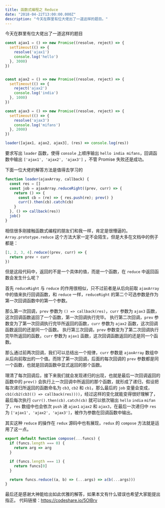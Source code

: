 ```yaml
---
title: 函数式编程之 Reduce
date: "2018-04-22T13:00:00.000Z"
description: "今天在群里有位大佬出了一道这样的题目。"
---
```


今天在群里有位大佬出了一道这样的题目
```javascript
const ajax1 = () => new Promise((resolve, reject) => {
  setTimeout(() => {
    resolve('ajax1')
    console.log('hello')
  }, 3000)
})


const ajax2 = () => new Promise((resolve, reject) => {
  setTimeout(() => {
    reject('ajax2')
    console.log('india')
  }, 1000)
})

const ajax3 = () => new Promise((resolve, reject) => {
  setTimeout(() => {
    resolve('ajax3')
    console.log('mifans')
  }, 2000)
})

loader([ajax1, ajax2, ajax3], (res) => console.log(res))
```


<!--more-->


要求写出 `loader` 函数，使得 `console` 上顺序输出 `hello india mifans`，回调函数中输出 `['ajax1', 'ajax2', 'ajax3']` ，不管 Promise 失败还是成功。

下面一位大佬的解答方法是值得去学习的
```javascript
function loader(ajaxArray, callback) {
  const res = []
  const job = ajaxArray.reduceRight((prev, curr) => {
    return () => {
      const cb = (re) => { res.push(re); prev() }
      curr().then(cb).catch(cb)
    }
  }, () => callback(res))
  job()
}
```
相信很多刚接触函数式编程的朋友们和我一样，肯定是很懵逼的。
`Array.prototype.reduce` 这个方法大家一定不会陌生，但是大多在文档中的例子都是：
```javascript
[1, 2, 3, 4].reduce((prev, curr) => {
  return prev + curr
})
```
但是这段代码中，返回的不是一个具体的值，而是一个函数，在 `reduce` 中返回函数会发生什么呢？

首先 `reduceRight` 与 `reduce` 的作用很相似，只不过前者是从后向前取 `ajaxArray` 中的值来执行回调函数，和 `reduce` 一样，`reduceRight` 的第二个可选参数是作为第一次回调函数中的第一个参数。

那么第一次回调，`prev` 参数为 `() => callback(res)`，`curr` 参数为 `ajax3` 函数，这次回调函数返回了一个函数，第一次回调执行完毕。
执行第二次回调，`prev` 参数变为了第一次回调执行完毕所返回的函数，`curr` 参数为 `ajax2` 函数，这次回调函数返回的还是同一个函数。
执行第三次回调，`prev` 参数变为了第二次回调执行完毕所返回的函数，`curr` 参数为 `ajax1` 函数，这次回调函数返回的还是同一个函数。

那么通过前两次回调，我们可以总结出一个规律，`curr` 参数是 `ajaxArray` 数组中从后向前取出的一个值。而除了第一次回调，后面的每次回调的 `prev` 参数都是同一个函数，也就是回调函数中显式返回的那个函数。

理清了每次回调后，接下来我们就会发现递归的出现，也就是最后一次回调返回的函数中的 `prev()` 会执行上一次回调中所返回的那个函数，就形成了递归，假设把每次递归所返回的函数命名为 `cb3`, `cb2` 和 `cb1`，那么最后的 `job` 变量会变成， `cb1(cb2(cb3(() => callback(res))))`，经过这样的变化就能变得很好理解了，最后每次执行 `curr().then(cb).catch(cb)` 就可以依次输出 `hello` `india` `mifan` 了，`res` 数组中也会依次 `push` 进 `ajax1` `ajax2` 和 `ajax3`，在最后一次递归中 `res` 为 `['ajax1', 'ajax2', 'ajax3']`，被作为参数在回调函数中输出。

其实这种 `reduce` 的操作在 `redux` 源码中也有展现，`redux` 的 `compose` 方法就是运用了这一点。

```javascript
export default function compose(...funcs) {
  if (funcs.length === 0) {
    return arg => arg
  }

  if (funcs.length === 1) {
    return funcs[0]
  }

  return funcs.reduce((a, b) => (...args) => a(b(...args)))
}
```

最后还是感谢大神能给出如此优雅的解答，如果本文有什么错误也希望大家能提出指正。
代码链接：https://codeshare.io/5OlBrv